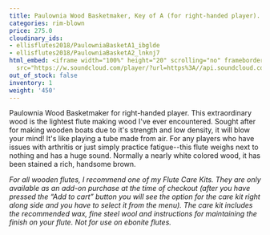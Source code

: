 ```yaml
---
title: Paulownia Wood Basketmaker, Key of A (for right-handed player).  Ultra light-weight!
categories: rim-blown
price: 275.0
cloudinary_ids:
- ellisflutes2018/PaulowniaBasketA1_ibglde
- ellisflutes2018/PaulowniaBasketA2_lnknj7
html_embed: <iframe width="100%" height="20" scrolling="no" frameborder="no" allow="autoplay"
  src="https://w.soundcloud.com/player/?url=https%3A//api.soundcloud.com/tracks/536548146&color=%23ff5500&inverse=false&auto_play=false&show_user=true"></iframe>
out_of_stock: false
inventory: 1
weight: '450'
---
```


Paulownia Wood Basketmaker for right-handed player.  This extraordinary wood is the lightest flute making wood I've ever encountered.  Sought after for making wooden boats due to it's strength and low density, it will blow your mind!  It's like playing a tube made from air.  For any players who have issues with arthritis or just simply practice fatigue--this flute weighs next to nothing and has a huge sound.  Normally a nearly white colored wood, it has been stained a rich, handsome brown.

*For all wooden flutes, I recommend one of my Flute Care Kits.  They are only available as an add-on purchase at the time of checkout (after you have pressed the “Add to cart” button you will see the option for the care kit right along side and you have to select it from the menu). The care kit includes the recommended wax, fine steel wool and instructions for maintaining the finish on your flute.  Not for use on ebonite flutes.*